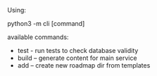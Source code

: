 Using:

python3 -m cli [command]

available commands:
- test - run tests to check database validity
- build – generate content for main service
- add – create new roadmap dir from templates

